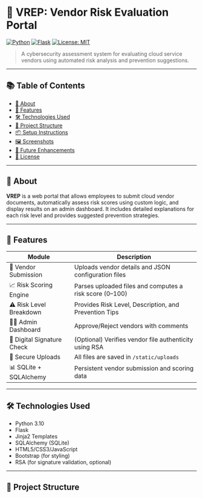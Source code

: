 # 🔐 VREP: Vendor Risk Evaluation Portal

[![Python](https://img.shields.io/badge/Python-3.10-blue.svg)](https://www.python.org/downloads/release/python-3100/)
[![Flask](https://img.shields.io/badge/Flask-Web_Framework-lightgrey.svg)](https://flask.palletsprojects.com/)
[![License: MIT](https://img.shields.io/badge/License-MIT-yellow.svg)](https://opensource.org/licenses/MIT)

> A cybersecurity assessment system for evaluating cloud service vendors using automated risk analysis and prevention suggestions.

---

## 📚 Table of Contents

- [📘 About](#-about)
- [🚀 Features](#-features)
- [🛠️ Technologies Used](#️-technologies-used)
- [📂 Project Structure](#-project-structure)
- [📦 Setup Instructions](#-setup-instructions)
- [🖼️ Screenshots](#-screenshots)
- [🔮 Future Enhancements](#-future-enhancements)
- [📄 License](#-license)

---

## 📘 About

**VREP** is a web portal that allows employees to submit cloud vendor documents, automatically assess risk scores using custom logic, and display results on an admin dashboard. It includes detailed explanations for each risk level and provides suggested prevention strategies.

---

## 🚀 Features

| Module                       | Description                                                                 |
|-----------------------------|-----------------------------------------------------------------------------|
| 📄 Vendor Submission         | Uploads vendor details and JSON configuration files                        |
| 📈 Risk Scoring Engine       | Parses uploaded files and computes a risk score (0–100)                     |
| ⚠️ Risk Level Breakdown       | Provides Risk Level, Description, and Prevention Tips                      |
| 🧑‍💼 Admin Dashboard          | Approve/Reject vendors with comments                                       |
| 🔏 Digital Signature Check   | (Optional) Verifies vendor file authenticity using RSA                    |
| 🔐 Secure Uploads            | All files are saved in `/static/uploads`                                   |
| 📊 SQLite + SQLAlchemy       | Persistent vendor submission and scoring data                              |

---

## 🛠️ Technologies Used

- Python 3.10
- Flask
- Jinja2 Templates
- SQLAlchemy (SQLite)
- HTML5/CSS3/JavaScript
- Bootstrap (for styling)
- RSA (for signature validation, optional)

---

## 📂 Project Structure

